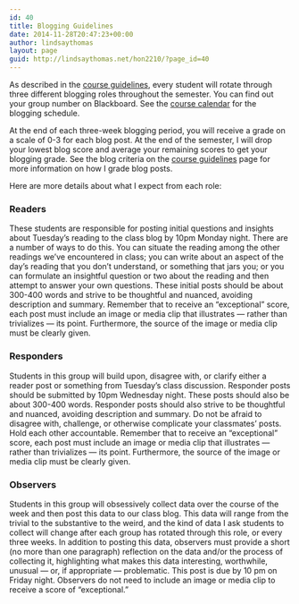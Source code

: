 ```yaml
---
id: 40
title: Blogging Guidelines
date: 2014-11-28T20:47:23+00:00
author: lindsaythomas
layout: page
guid: http://lindsaythomas.net/hon2210/?page_id=40
---
```

As described in the [course guidelines](http://lindsaythomas.net/hon2210/guidelines/ "Guidelines"), every student will rotate through three different blogging roles throughout the semester. You can find out your group number on Blackboard. See the [course calendar](http://lindsaythomas.net/hon2210/calendar-2/ "Calendar") for the blogging schedule.

At the end of each three-week blogging period, you will receive a grade on a scale of 0-3 for each blog post. At the end of the semester, I will drop your lowest blog score and average your remaining scores to get your blogging grade. See the blog criteria on the <a title="Guidelines" href="http://lindsaythomas.net/hon2210/guidelines/" target="_blank">course guidelines</a> page for more information on how I grade blog posts.

Here are more details about what I expect from each role:

### Readers

These students are responsible for posting initial questions and insights about Tuesday’s reading to the class blog by 10pm Monday night. There are a number of ways to do this. You can situate the reading among the other readings we’ve encountered in class; you can write about an aspect of the day’s reading that you don’t understand, or something that jars you; or you can formulate an insightful question or two about the reading and then attempt to answer your own questions. These initial posts should be about 300-400 words and strive to be thoughtful and nuanced, avoiding description and summary. Remember that to receive an “exceptional” score, each post must include an image or media clip that illustrates &#8212; rather than trivializes &#8212; its point. Furthermore, the source of the image or media clip must be clearly given.

### Responders

Students in this group will build upon, disagree with, or clarify either a reader post or something from Tuesday’s class discussion. Responder posts should be submitted by 10pm Wednesday night. These posts should also be about 300-400 words. Responder posts should also strive to be thoughtful and nuanced, avoiding description and summary. Do not be afraid to disagree with, challenge, or otherwise complicate your classmates&#8217; posts. Hold each other accountable. Remember that to receive an “exceptional” score, each post must include an image or media clip that illustrates &#8212; rather than trivializes &#8212; its point. Furthermore, the source of the image or media clip must be clearly given.

### Observers

Students in this group will obsessively collect data over the course of the week and then post this data to our class blog. This data will range from the trivial to the substantive to the weird, and the kind of data I ask students to collect will change after each group has rotated through this role, or every three weeks. In addition to posting this data, observers must provide a short (no more than one paragraph) reflection on the data and/or the process of collecting it, highlighting what makes this data interesting, worthwhile, unusual &#8212; or, if appropriate &#8212; problematic. This post is due by 10 pm on Friday night. Observers do not need to include an image or media clip to receive a score of &#8220;exceptional.&#8221;